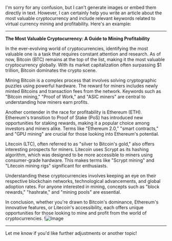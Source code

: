 I'm sorry for any confusion, but I can't generate images or embed them directly in text. However, I can certainly help you write an article about the most valuable cryptocurrency and include relevant keywords related to virtual currency mining and profitability. Here's an example:

---

**The Most Valuable Cryptocurrency: A Guide to Mining Profitability**

In the ever-evolving world of cryptocurrencies, identifying the most valuable one is a task that requires constant attention and research. As of now, Bitcoin (BTC) remains at the top of the list, making it the most valuable cryptocurrency globally. With its market capitalization often surpassing $1 trillion, Bitcoin dominates the crypto scene.

Mining Bitcoin is a complex process that involves solving cryptographic puzzles using powerful hardware. The reward for miners includes newly minted Bitcoins and transaction fees from the network. Keywords such as "Bitcoin mining," "Proof of Work," and "ASIC miners" are central to understanding how miners earn profits. 

Another contender in the race for profitability is Ethereum (ETH). Ethereum's transition to Proof of Stake (PoS) has introduced new opportunities for staking rewards, making it a popular choice among investors and miners alike. Terms like "Ethereum 2.0," "smart contracts," and "GPU mining" are crucial for those looking into Ethereum's potential.

Litecoin (LTC), often referred to as "silver to Bitcoin's gold," also offers interesting prospects for miners. Litecoin uses Scrypt as its hashing algorithm, which was designed to be more accessible to miners using consumer-grade hardware. This makes terms like "Scrypt mining" and "Litecoin mining rigs" significant for enthusiasts.

Understanding these cryptocurrencies involves keeping an eye on their respective blockchain networks, technological advancements, and global adoption rates. For anyone interested in mining, concepts such as "block rewards," "hashrate," and "mining pools" are essential.

In conclusion, whether you're drawn to Bitcoin's dominance, Ethereum's innovative features, or Litecoin's accessibility, each offers unique opportunities for those looking to mine and profit from the world of cryptocurrencies. !![Image](https://github.com/user-attachments/assets/b6e7b7a2-655e-4d44-8baa-20c566a3cb65)

--- 

Let me know if you'd like further adjustments or another topic!